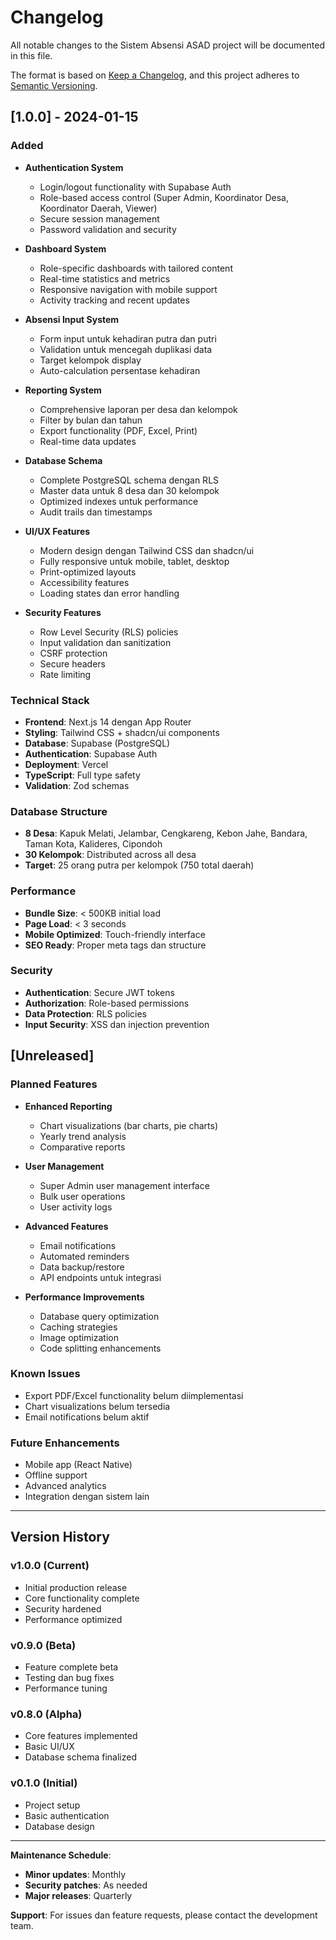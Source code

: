 # Changelog

All notable changes to the Sistem Absensi ASAD project will be documented in this file.

The format is based on [Keep a Changelog](https://keepachangelog.com/en/1.0.0/),
and this project adheres to [Semantic Versioning](https://semver.org/spec/v2.0.0.html).

## [1.0.0] - 2024-01-15

### Added
- **Authentication System**
  - Login/logout functionality with Supabase Auth
  - Role-based access control (Super Admin, Koordinator Desa, Koordinator Daerah, Viewer)
  - Secure session management
  - Password validation and security

- **Dashboard System**
  - Role-specific dashboards with tailored content
  - Real-time statistics and metrics
  - Responsive navigation with mobile support
  - Activity tracking and recent updates

- **Absensi Input System**
  - Form input untuk kehadiran putra dan putri
  - Validation untuk mencegah duplikasi data
  - Target kelompok display
  - Auto-calculation persentase kehadiran

- **Reporting System**
  - Comprehensive laporan per desa dan kelompok
  - Filter by bulan dan tahun
  - Export functionality (PDF, Excel, Print)
  - Real-time data updates

- **Database Schema**
  - Complete PostgreSQL schema dengan RLS
  - Master data untuk 8 desa dan 30 kelompok
  - Optimized indexes untuk performance
  - Audit trails dan timestamps

- **UI/UX Features**
  - Modern design dengan Tailwind CSS dan shadcn/ui
  - Fully responsive untuk mobile, tablet, desktop
  - Print-optimized layouts
  - Accessibility features
  - Loading states dan error handling

- **Security Features**
  - Row Level Security (RLS) policies
  - Input validation dan sanitization
  - CSRF protection
  - Secure headers
  - Rate limiting

### Technical Stack
- **Frontend**: Next.js 14 dengan App Router
- **Styling**: Tailwind CSS + shadcn/ui components
- **Database**: Supabase (PostgreSQL)
- **Authentication**: Supabase Auth
- **Deployment**: Vercel
- **TypeScript**: Full type safety
- **Validation**: Zod schemas

### Database Structure
- **8 Desa**: Kapuk Melati, Jelambar, Cengkareng, Kebon Jahe, Bandara, Taman Kota, Kalideres, Cipondoh
- **30 Kelompok**: Distributed across all desa
- **Target**: 25 orang putra per kelompok (750 total daerah)

### Performance
- **Bundle Size**: < 500KB initial load
- **Page Load**: < 3 seconds
- **Mobile Optimized**: Touch-friendly interface
- **SEO Ready**: Proper meta tags dan structure

### Security
- **Authentication**: Secure JWT tokens
- **Authorization**: Role-based permissions
- **Data Protection**: RLS policies
- **Input Security**: XSS dan injection prevention

## [Unreleased]

### Planned Features
- **Enhanced Reporting**
  - Chart visualizations (bar charts, pie charts)
  - Yearly trend analysis
  - Comparative reports

- **User Management**
  - Super Admin user management interface
  - Bulk user operations
  - User activity logs

- **Advanced Features**
  - Email notifications
  - Automated reminders
  - Data backup/restore
  - API endpoints untuk integrasi

- **Performance Improvements**
  - Database query optimization
  - Caching strategies
  - Image optimization
  - Code splitting enhancements

### Known Issues
- Export PDF/Excel functionality belum diimplementasi
- Chart visualizations belum tersedia
- Email notifications belum aktif

### Future Enhancements
- Mobile app (React Native)
- Offline support
- Advanced analytics
- Integration dengan sistem lain

---

## Version History

### v1.0.0 (Current)
- Initial production release
- Core functionality complete
- Security hardened
- Performance optimized

### v0.9.0 (Beta)
- Feature complete beta
- Testing dan bug fixes
- Performance tuning

### v0.8.0 (Alpha)
- Core features implemented
- Basic UI/UX
- Database schema finalized

### v0.1.0 (Initial)
- Project setup
- Basic authentication
- Database design

---

**Maintenance Schedule**:
- **Minor updates**: Monthly
- **Security patches**: As needed
- **Major releases**: Quarterly

**Support**: For issues dan feature requests, please contact the development team.